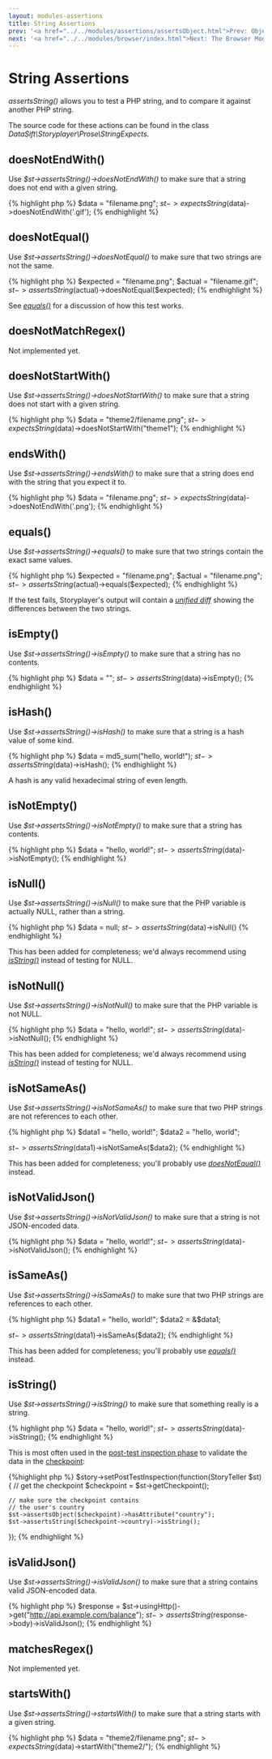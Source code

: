 ```yaml
---
layout: modules-assertions
title: String Assertions
prev: '<a href="../../modules/assertions/assertsObject.html">Prev: Object Assertions</a>'
next: '<a href="../../modules/browser/index.html">Next: The Browser Module</a>'
---
```


# String Assertions

_assertsString()_ allows you to test a PHP string, and to compare it against another PHP string.

The source code for these actions can be found in the class _DataSift\Storyplayer\Prose\StringExpects_.

## doesNotEndWith()

Use _$st->assertsString()->doesNotEndWith()_ to make sure that a string does not end with a given string.

{% highlight php %}
$data = "filename.png";
$st->expectsString($data)->doesNotEndWith('.gif');
{% endhighlight %}

## doesNotEqual()

Use _$st->assertsString()->doesNotEqual()_ to make sure that two strings are not the same.

{% highlight php %}
$expected = "filename.png";
$actual   = "filename.gif";
$st->assertsString($actual)->doesNotEqual($expected);
{% endhighlight %}

See _[equals()](#equals)_ for a discussion of how this test works.

## doesNotMatchRegex()

Not implemented yet.

## doesNotStartWith()

Use _$st->assertsString()->doesNotStartWith()_ to make sure that a string does not start with a given string.

{% highlight php %}
$data = "theme2/filename.png";
$st->expectsString($data)->doesNotStartWith("theme1");
{% endhighlight %}

## endsWith()

Use _$st->assertsString()->endsWith()_ to make sure that a string does end with the string that you expect it to.

{% highlight php %}
$data = "filename.png";
$st->expectsString($data)->doesNotEndWith('.png');
{% endhighlight %}

## equals()

Use _$st->assertsString()->equals()_ to make sure that two strings contain the exact same values.

{% highlight php %}
$expected = "filename.png";
$actual   = "filename.png";
$st->assertsString($actual)->equals($expected);
{% endhighlight %}

If the test fails, Storyplayer's output will contain a _[unified diff](http://en.wikipedia.org/wiki/Diff#Unified_format)_ showing the differences between the two strings.

## isEmpty()

Use _$st->assertsString()->isEmpty()_ to make sure that a string has no contents.

{% highlight php %}
$data = "";
$st->assertsString($data)->isEmpty();
{% endhighlight %}

## isHash()

Use _$st->assertsString()->isHash()_ to make sure that a string is a hash value of some kind.

{% highlight php %}
$data = md5_sum("hello, world!");
$st->assertsString($data)->isHash();
{% endhighlight %}

A hash is any valid hexadecimal string of even length.

## isNotEmpty()

Use _$st->assertsString()->isNotEmpty()_ to make sure that a string has contents.

{% highlight php %}
$data = "hello, world!";
$st->assertsString($data)->isNotEmpty();
{% endhighlight %}

## isNull()

Use _$st->assertsString()->isNull()_ to make sure that the PHP variable is actually NULL, rather than a string.

{% highlight php %}
$data = null;
$st->assertsString($data)->isNull()
{% endhighlight %}

This has been added for completeness; we'd always recommend using _[isString()](#isstring)_ instead of testing for NULL.

## isNotNull()

Use _$st->assertsString()->isNotNull()_ to make sure that the PHP variable is not NULL.

{% highlight php %}
$data = "hello, world!";
$st->assertsString($data)->isNotNull();
{% endhighlight %}

This has been added for completeness; we'd always recommend using _[isString()](#isstring)_ instead of testing for NULL.

## isNotSameAs()

Use _$st->assertsString()->isNotSameAs()_ to make sure that two PHP strings are not references to each other.

{% highlight php %}
$data1 = "hello, world!";
$data2 = "hello, world";

$st->assertsString($data1)->isNotSameAs($data2);
{% endhighlight %}

This has been added for completeness; you'll probably use _[doesNotEqual()](#doesnotequal)_ instead.

## isNotValidJson()

Use _$st->assertsString()->isNotValidJson()_ to make sure that a string is not JSON-encoded data.

{% highlight php %}
$data = "hello, world!";
$st->assertsString($data)->isNotValidJson();
{% endhighlight %}

## isSameAs()

Use _$st->assertsString()->isSameAs()_ to make sure that two PHP strings are references to each other.

{% highlight php %}
$data1 = "hello, world!";
$data2 = &$data1;

$st->assertsString($data1)->isSameAs($data2);
{% endhighlight %}

This has been added for completeness; you'll probably use _[equals()](#equals)_ instead.

## isString()

Use _$st->assertsString()->isString()_ to make sure that something really is a string.

{% highlight php %}
$data = "hello, world!";
$st->assertsString($data)->isString();
{% endhighlight %}

This is most often used in the [post-test inspection phase](../../stories/post-test-inspection.html) to validate the data in the [checkpoint](../../stories/the-checkpoint.html):

{%highlight php %}
$story->setPostTestInspection(function(StoryTeller $st) {
    // get the checkpoint
    $checkpoint = $st->getCheckpoint();

    // make sure the checkpoint contains
    // the user's country
    $st->assertsObject($checkpoint)->hasAttribute("country");
    $st->assertsString($checkpoint->country)->isString();
});
{% endhighlight %}

## isValidJson()

Use _$st->assertsString()->isValidJson()_ to make sure that a string contains valid JSON-encoded data.

{% highlight php %}
$response = $st->usingHttp()->get("http://api.example.com/balance");
$st->assertsString($response->body)->isValidJson();
{% endhighlight %}

## matchesRegex()

Not implemented yet.

## startsWith()

Use _$st->assertsString()->startsWith()_ to make sure that a string starts with a given string.

{% highlight php %}
$data = "theme2/filename.png";
$st->expectsString($data)->startWith("theme2/");
{% endhighlight %}
